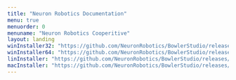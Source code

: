 ```yaml
---
title: "Neuron Robotics Documentation"
menu: true
menuorder: 0
menuname: "Neuron Robotics Cooperitive"
layout: landing
winInstaller32: "https://github.com/NeuronRobotics/BowlerStudio/releases/download/0.18.7/Windows-32-BowlerStudio-0.18.7.exe"
winInstaller64: "https://github.com/NeuronRobotics/BowlerStudio/releases/download/0.18.7/Windows-64-BowlerStudio-0.18.7.exe"
linInstaller: "https://github.com/NeuronRobotics/BowlerStudio/releases/download/0.18.7/Ubuntu-BowlerStudio-0.18.7.deb"
macInstaller: "https://github.com/NeuronRobotics/BowlerStudio/releases/download/0.18.7/MacOSX-BowlerStudio-0.18.7.zip"
---
```



